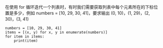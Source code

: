 在使用 for 循环迭代一个列表时，有时我们需要获取列表中每个元素所在的下标位置是多少，例如 numbers = [10, 29, 30, 41]，要求输出 (0, 10)，(1, 29)，(2, 30)，(3, 41)


    numbers = [10, 29, 30, 41]
    items = [(x, y) for x, y in enumerate(numbers)]
    for item in items:
        print(item)